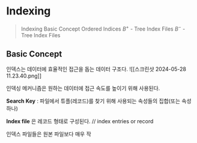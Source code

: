 # Indexing
> Indexing Basic Concept
> Ordered Indices
> $B^{+}$ - Tree Index Files
> $B^{-}$ - Tree Index Files 


## Basic Concept
인덱스는 데이터에 효율적인 접근을 돕는 데이터 구조다.
![[스크린샷 2024-05-28 11.23.40.png]]


인덱싱 메커니즘은 원하는 데이터에 접근 속도를 높이기 위해 사용된다.

__Search Key__ : 파일에서 튜플(레코드)를 찾기 위해 사용되는 속성들의 집합(또는 속성 하나)

__Index file__ 은 레코드 형태로 구성된다. // index entries or record

인덱스 파일들은 원본 파일보다 매우 작

